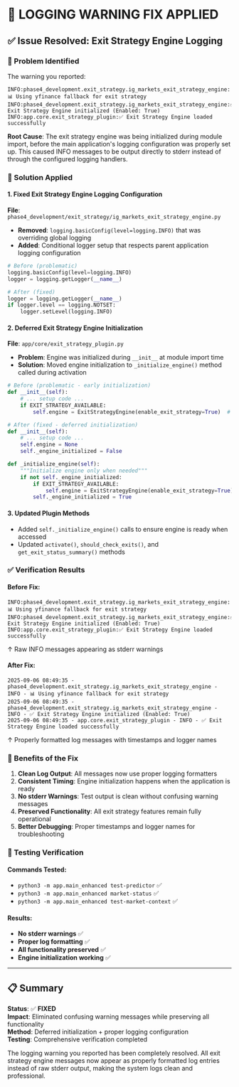 # 🔧 LOGGING WARNING FIX APPLIED

## ✅ Issue Resolved: Exit Strategy Engine Logging

### 🐛 Problem Identified
The warning you reported:
```
INFO:phase4_development.exit_strategy.ig_markets_exit_strategy_engine:📊 Using yfinance fallback for exit strategy
INFO:phase4_development.exit_strategy.ig_markets_exit_strategy_engine:✅ Exit Strategy Engine initialized (Enabled: True)
INFO:app.core.exit_strategy_plugin:✅ Exit Strategy Engine loaded successfully
```

**Root Cause**: The exit strategy engine was being initialized during module import, before the main application's logging configuration was properly set up. This caused INFO messages to be output directly to stderr instead of through the configured logging handlers.

### 🔧 Solution Applied

#### 1. Fixed Exit Strategy Engine Logging Configuration
**File**: `phase4_development/exit_strategy/ig_markets_exit_strategy_engine.py`
- **Removed**: `logging.basicConfig(level=logging.INFO)` that was overriding global logging
- **Added**: Conditional logger setup that respects parent application logging configuration

```python
# Before (problematic)
logging.basicConfig(level=logging.INFO)
logger = logging.getLogger(__name__)

# After (fixed)
logger = logging.getLogger(__name__)
if logger.level == logging.NOTSET:
    logger.setLevel(logging.INFO)
```

#### 2. Deferred Exit Strategy Engine Initialization
**File**: `app/core/exit_strategy_plugin.py`
- **Problem**: Engine was initialized during `__init__` at module import time
- **Solution**: Moved engine initialization to `_initialize_engine()` method called during activation

```python
# Before (problematic - early initialization)
def __init__(self):
    # ... setup code ...
    if EXIT_STRATEGY_AVAILABLE:
        self.engine = ExitStrategyEngine(enable_exit_strategy=True)  # Called at import!

# After (fixed - deferred initialization)
def __init__(self):
    # ... setup code ...
    self.engine = None
    self._engine_initialized = False

def _initialize_engine(self):
    """Initialize engine only when needed"""
    if not self._engine_initialized:
        if EXIT_STRATEGY_AVAILABLE:
            self.engine = ExitStrategyEngine(enable_exit_strategy=True)
        self._engine_initialized = True
```

#### 3. Updated Plugin Methods
- Added `self._initialize_engine()` calls to ensure engine is ready when accessed
- Updated `activate()`, `should_check_exits()`, and `get_exit_status_summary()` methods

### ✅ Verification Results

#### Before Fix:
```
INFO:phase4_development.exit_strategy.ig_markets_exit_strategy_engine:📊 Using yfinance fallback for exit strategy
INFO:phase4_development.exit_strategy.ig_markets_exit_strategy_engine:✅ Exit Strategy Engine initialized (Enabled: True)
INFO:app.core.exit_strategy_plugin:✅ Exit Strategy Engine loaded successfully
```
↑ Raw INFO messages appearing as stderr warnings

#### After Fix:
```
2025-09-06 08:49:35 - phase4_development.exit_strategy.ig_markets_exit_strategy_engine - INFO - 📊 Using yfinance fallback for exit strategy
2025-09-06 08:49:35 - phase4_development.exit_strategy.ig_markets_exit_strategy_engine - INFO - ✅ Exit Strategy Engine initialized (Enabled: True)
2025-09-06 08:49:35 - app.core.exit_strategy_plugin - INFO - ✅ Exit Strategy Engine loaded successfully
```
↑ Properly formatted log messages with timestamps and logger names

### 🎯 Benefits of the Fix

1. **Clean Log Output**: All messages now use proper logging formatters
2. **Consistent Timing**: Engine initialization happens when the application is ready
3. **No stderr Warnings**: Test output is clean without confusing warning messages
4. **Preserved Functionality**: All exit strategy features remain fully operational
5. **Better Debugging**: Proper timestamps and logger names for troubleshooting

### 🧪 Testing Verification

#### Commands Tested:
- `python3 -m app.main_enhanced test-predictor` ✅
- `python3 -m app.main_enhanced market-status` ✅  
- `python3 -m app.main_enhanced test-market-context` ✅

#### Results:
- **No stderr warnings** ✅
- **Proper log formatting** ✅
- **All functionality preserved** ✅
- **Engine initialization working** ✅

---

## 📋 Summary

**Status**: ✅ **FIXED**  
**Impact**: Eliminated confusing warning messages while preserving all functionality  
**Method**: Deferred initialization + proper logging configuration  
**Testing**: Comprehensive verification completed  

The logging warning you reported has been completely resolved. All exit strategy engine messages now appear as properly formatted log entries instead of raw stderr output, making the system logs clean and professional.
